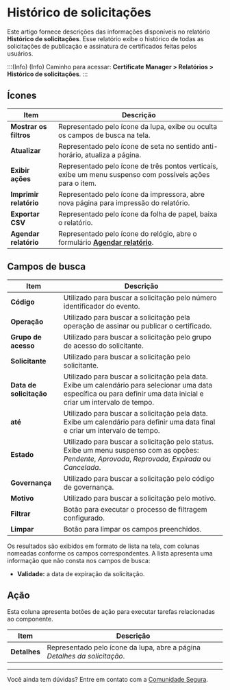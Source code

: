# Histórico de solicitações

Este artigo fornece descrições das informações disponíveis no relatório **Histórico de solicitações**. Esse relatório exibe o histórico de todas as solicitações de publicação e assinatura de certificados feitas pelos usuários. 

:::(Info) (Info)
Caminho para acessar: **Certificate Manager > Relatórios > Histórico de solicitações**.
:::

## Ícones
| Item | Descrição |
| --- | --- |
|**Mostrar os filtros**|Representado pelo ícone da lupa, exibe ou oculta os campos de busca na tela.|
|**Atualizar**|Representado pelo ícone de seta no sentido anti-horário, atualiza a página.|
|**Exibir ações**|Representado pelo ícone de três pontos verticais, exibe um menu suspenso com possíveis ações para o item.|
|**Imprimir relatório**|Representado pelo ícone da impressora, abre nova página para impressão do relatório.|
|**Exportar CSV**|Representado pelo ícone da folha de papel, baixa o relatório.|
|**Agendar relatório**|Representado pelo ícone do relógio, abre o formulário **[Agendar relatório](/v4/docs/pt/general-information-how-to-issue-download-and-schedule-device-reports)**.|

## Campos de busca
| Item | Descrição |
| --- | --- |
| **Código** |Utilizado para buscar a solicitação pelo número identificador do evento.|
| **Operação** |Utilizado para buscar a solicitação pela operação de assinar ou publicar o certificado.|
| **Grupo de acesso** |Utilizado para buscar a solicitação pelo grupo de acesso do solicitante.| 
| **Solicitante** |Utilizado para buscar a solicitação pelo solicitante.|
| **Data de solicitação** |Utilizado para buscar a solicitação pela data. Exibe um calendário para selecionar uma data específica ou para definir uma data inicial e criar um intervalo de tempo.
| **até** |Utilizado para buscar a solicitação pela data. Exibe um calendário para definir uma data final e criar um intervalo de tempo.
| **Estado** |Utilizado para buscar a solicitação pelo status. Exibe um menu suspenso com as opções: *Pendente*, *Aprovada*, *Reprovada*, *Expirada* ou *Cancelada*.|
| **Governança** |Utilizado para buscar a solicitação pelo código de governança.|
| **Motivo** |Utilizado para buscar a solicitação pelo motivo.|
|**Filtrar**|Botão para executar o processo de filtragem configurado.|
|**Limpar**|Botão para limpar os campos preenchidos.|

Os resultados são exibidos em formato de lista na tela, com colunas nomeadas conforme os campos correspondentes. A lista apresenta uma informação que não consta nos campos de busca:
* **Validade:** a data de expiração da solicitação.

## Ação
Esta coluna apresenta botões de ação para executar tarefas relacionadas ao componente.

| Item | Descrição |
|---|---|
| **Detalhes** |Representado pelo ícone da lupa, abre a página *Detalhes da solicitação*.|
***
Você ainda tem dúvidas? Entre em contato com a [Comunidade Segura](https://community.Segura.io/).
